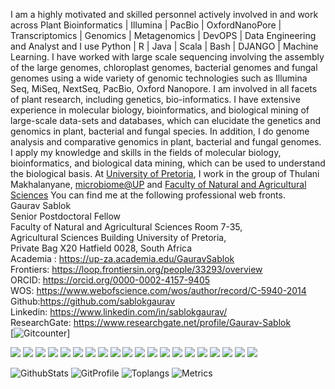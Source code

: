 I am a highly motivated and skilled personnel actively involved in and work across Plant Bioinformatics | Illumina | PacBio | OxfordNanoPore | Transcriptomics | Genomics | Metagenomics | DevOPS | Data Engineering and Analyst and I use Python | R | Java | Scala | Bash | DJANGO | Machine Learning. I have worked with large scale sequencing involving the assembly of the large genomes, chloroplast genomes, bacterial genomes and fungal genomes using a wide variety of genomic technologies such as Illumina Seq, MiSeq, NextSeq, PacBio, Oxford Nanopore. I am involved in all facets of plant research, including genetics, bio-informatics. I have extensive experience in molecular biology, bioinformatics, and biological mining of large-scale data-sets and databases, which can elucidate the genetics and genomics in plant, bacterial and fungal species. In addition, I do genome analysis and comparative genomics in plant, bacterial and fungal genomes. I apply my knowledge and skills in the fields of molecular biology, bioinformatics, and biological data mining, which can be used to understand the biological basis. At [University of Pretoria](https://www.up.ac.za), I work in the group of Thulani Makhalanyane, 
[microbiome@UP](https://www.up.ac.za/microbiome) and [Faculty of Natural and Agricultural Sciences](https://www.up.ac.za/biochemistry-genetics-and-microbiology)
You can find me at the following professional web fronts. \
Gaurav Sablok \
Senior Postdoctoral Fellow \
Faculty of Natural and Agricultural Sciences Room 7-35, \
Agricultural Sciences Building University of Pretoria, \
Private Bag X20 Hatfield 0028, South Africa \
Academia : https://up-za.academia.edu/GauravSablok \
Frontiers: https://loop.frontiersin.org/people/33293/overview \
ORCID: https://orcid.org/0000-0002-4157-9405 \
WOS: https://www.webofscience.com/wos/author/record/C-5940-2014 \
Github:https://github.com/sablokgaurav \
Linkedin: https://www.linkedin.com/in/sablokgaurav/ \
ResearchGate: https://www.researchgate.net/profile/Gaurav-Sablok \
[![Gitcounter](https://hits.seeyoufarm.com/api/count/incr/badge.svg?url=https%3A%2F%2Fgithub.com%2F{sablokgaurav}1212%2Fhit-counter)]

<div id="badges">
    <img src = "https://img.shields.io/badge/Keras-FF0000?style=for-the-badge&logo=keras&logoColor=white" />
   <img src = "https://img.shields.io/badge/PyTorch-EE4C2C?style=for-the-badge&logo=pytorch&logoColor=white" />
   <img src = "https://img.shields.io/badge/TensorFlow-FF6F00?style=for-the-badge&logo=tensorflow&logoColor=white" />
   <img src = "https://img.shields.io/badge/Ansible-000000?style=for-the-badge&logo=ansible&logoColor=white" />
   <img src = "https://img.shields.io/badge/Django-092E20?style=for-the-badge&logo=django&logoColor=green" />
   <img src = "https://img.shields.io/badge/Flask-000000?style=for-the-badge&logo=flask&logoColor=white" />
  <img src = "https://img.shields.io/badge/kubernetes-326ce5.svg?&style=for-the-badge&logo=kubernetes&logoColor=white" />
  <img src = "https://img.shields.io/badge/OpenCV-27338e?style=for-the-badge&logo=OpenCV&logoColor=white" />
  <img src = "https://img.shields.io/badge/pypi-3775A9?style=for-the-badge&logo=pypi&logoColor=white" />
  <img src = "https://img.shields.io/badge/Numba-00A3E0?style=for-the-badge&logo=Numba&logoColor=white" />
  <img src = "https://img.shields.io/badge/Numpy-777BB4?style=for-the-badge&logo=numpy&logoColor=white" />
  <img src = "https://img.shields.io/badge/Pandas-2C2D72?style=for-the-badge&logo=pandas&logoColor=white" />
  <img src = "https://img.shields.io/badge/Plotly-239120?style=for-the-badge&logo=plotly&logoColor=white" />
  <img src = "https://img.shields.io/badge/Python-FFD43B?style=for-the-badge&logo=python&logoColor=blue" />
  <img src = "https://img.shields.io/badge/R-276DC3?style=for-the-badge&logo=r&logoColor=white" />
  <img src = "https://img.shields.io/badge/scikit_learn-F7931E?style=for-the-badge&logo=scikit-learn&logoColor=white" />
  <img src = "https://img.shields.io/badge/SciPy-654FF0?style=for-the-badge&logo=SciPy&logoColor=white" />
  <img src = "https://img.shields.io/badge/Streamlit-FF4B4B?style=for-the-badge&logo=Streamlit&logoColor=white" />
  <img src = "https://img.shields.io/badge/Academia-fff?style=for-the-badge&logo=academia&logoColor=black" />
  <img src = "https://img.shields.io/badge/GitHub-100000?style=for-the-badge&logo=github&logoColor=white" />
</div>

![GithubStats](https://github-readme-streak-stats.herokuapp.com/?user=sablokgaurav)
![GitProfile](https://github-profile-trophy.vercel.app/?username=sablokgaurav)
![Toplangs](https://github-readme-stats.vercel.app/api/top-langs/?username=sablokgaurav)
![Metrics](https://metrics.lecoq.io/sablokgaurav?template=classic&base=header%2C%20activity%2C%20community%2C%20repositories%2C%20metadata&base.indepth=false&base.hireable=false&base.skip=false&config.timezone=South%20Africa)
